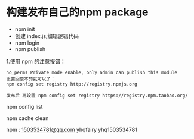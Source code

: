 # 构建发布自己的npm package

- npm init
- 创建 index.js,编辑逻辑代码
- npm login
- npm publish


1.使用 npm 的注意报错：
```
no_perms Private mode enable, only admin can publish this module
设置回原本的就可以了：
npm config set registry http://registry.npmjs.org 

发布后 再设置 npm config set registry https://registry.npm.taobao.org/
```

npm config list

npm cache clean

npm : 1503534781@qq.com yhqfairy  yhq1503534781
